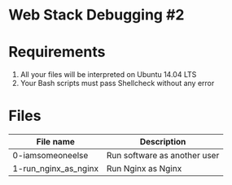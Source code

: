 # Web Stack Debugging #2

# Requirements
1. All your files will be interpreted on Ubuntu 14.04 LTS
2. Your Bash scripts must pass Shellcheck without any error

# Files
| File name | Description |
|-----------|-------------|
| 0-iamsomeoneelse | Run software as another user |
| 1-run_nginx_as_nginx | Run Nginx as Nginx |
